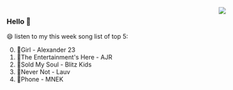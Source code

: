 <img align="right"  src="https://github-readme-stats.vercel.app/api/top-langs/?username=sohyunQVQ" />

### Hello 👋

😄 listen to my this week song list of top 5:

0. 🌈Girl - Alexander 23
1. 🌈The Entertainment's Here - AJR
2. 🌈Sold My Soul - Blitz Kids
3. 🌈Never Not - Lauv
4. 🌈Phone - MNEK

